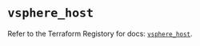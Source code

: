 # `vsphere_host`

Refer to the Terraform Registory for docs: [`vsphere_host`](https://www.terraform.io/docs/providers/vsphere/r/host).
